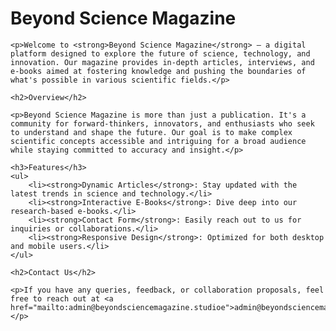 <!DOCTYPE html>
<html lang="en">
<head>
    <meta charset="UTF-8">
    <meta name="viewport" content="width=device-width, initial-scale=1.0">
    <title>Beyond Science Magazine - README</title>
</head>
<body>
    <h1>Beyond Science Magazine</h1>

    <p>Welcome to <strong>Beyond Science Magazine</strong> – a digital platform designed to explore the future of science, technology, and innovation. Our magazine provides in-depth articles, interviews, and e-books aimed at fostering knowledge and pushing the boundaries of what's possible in various scientific fields.</p>

    <h2>Overview</h2>
    
    <p>Beyond Science Magazine is more than just a publication. It's a community for forward-thinkers, innovators, and enthusiasts who seek to understand and shape the future. Our goal is to make complex scientific concepts accessible and intriguing for a broad audience while staying committed to accuracy and insight.</p>

    <h3>Features</h3>
    <ul>
        <li><strong>Dynamic Articles</strong>: Stay updated with the latest trends in science and technology.</li>
        <li><strong>Interactive E-Books</strong>: Dive deep into our research-based e-books.</li>
        <li><strong>Contact Form</strong>: Easily reach out to us for inquiries or collaborations.</li>
        <li><strong>Responsive Design</strong>: Optimized for both desktop and mobile users.</li>
    </ul>

    <h2>Contact Us</h2>
    
    <p>If you have any queries, feedback, or collaboration proposals, feel free to reach out at <a href="mailto:admin@beyondsciencemagazine.studioe">admin@beyondsciencemagazine.studio</a>.</p>
</body>
</html>
